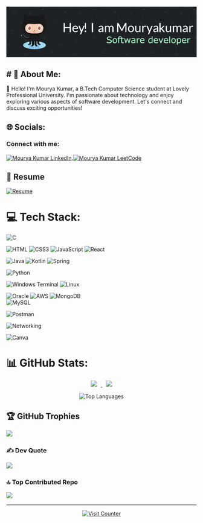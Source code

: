 ![Header](https://github.com/mouryagutha/mouryagutha/blob/main/github-header-image.png)
<h2># 💫 About Me:</h2>
👋 Hello! I'm Mourya Kumar, a B.Tech Computer Science student at Lovely Professional University. I'm passionate about technology and enjoy exploring various aspects of software development. Let's connect and discuss exciting opportunities!

## 🌐 Socials:
<h3 align="left">Connect with me:</h3>
<p align="left">
  <a href="https://www.linkedin.com/in/mourya-kumar/" target="blank">
    <img align="center" src="https://raw.githubusercontent.com/rahuldkjain/github-profile-readme-generator/master/src/images/icons/Social/linked-in-alt.svg" alt="Mourya Kumar LinkedIn" height="30" width="40" />
  </a>
  <a href="https://leetcode.com/u/kmouryap/" target="blank">
    <img align="center" src="https://raw.githubusercontent.com/rahuldkjain/github-profile-readme-generator/master/src/images/icons/Social/leet-code.svg" alt="Mourya Kumar LeetCode" height="30" width="40" />
  </a>
</p>


## 📄 Resume
[![Resume](https://img.shields.io/badge/View%20My-Resume-blue?style=for-the-badge)](https://mouryagutha.github.io/resume/)


# 💻 Tech Stack:
![C](https://img.shields.io/badge/c-%2300599C.svg?style=for-the-badge&logo=c&logoColor=white) 

![HTML](https://img.shields.io/badge/HTML-239120?style=for-the-badge&logo=html5&logoColor=white) 
![CSS3](https://img.shields.io/badge/css3-%231572B6.svg?style=for-the-badge&logo=css3&logoColor=white)  ![JavaScript](https://img.shields.io/badge/javascript-%23323330.svg?style=for-the-badge&logo=javascript&logoColor=%23F7DF1E) ![React](https://img.shields.io/badge/React-61DAFB?style=for-the-badge&logo=react&logoColor=white) 

![Java](https://img.shields.io/badge/java-%23ED8B00.svg?style=for-the-badge&logo=openjdk&logoColor=white) ![Kotlin](https://img.shields.io/badge/kotlin-%237F52FF.svg?style=for-the-badge&logo=kotlin&logoColor=white) ![Spring](https://img.shields.io/badge/spring-%236DB33F.svg?style=for-the-badge&logo=spring&logoColor=white) 

![Python](https://img.shields.io/badge/python-3670A0?style=for-the-badge&logo=python&logoColor=ffdd54) 

![Windows Terminal](https://img.shields.io/badge/Windows%20Terminal-%234D4D4D.svg?style=for-the-badge&logo=windows-terminal&logoColor=white) ![Linux](https://img.shields.io/badge/Linux-FCC624?style=for-the-badge&logo=linux&logoColor=black)


![Oracle](https://img.shields.io/badge/Oracle-F80000?style=for-the-badge&logo=oracle&logoColor=white) ![AWS](https://img.shields.io/badge/AWS-%23FF9900.svg?style=for-the-badge&logo=amazon-aws&logoColor=white) ![MongoDB](https://img.shields.io/badge/MongoDB-%234ea94b.svg?style=for-the-badge&logo=mongodb&logoColor=white)  
![MySQL](https://img.shields.io/badge/mysql-%2300000f.svg?style=for-the-badge&logo=mysql&logoColor=white) 

![Postman](https://img.shields.io/badge/Postman-FF6C37?style=for-the-badge&logo=postman&logoColor=white)  

![Networking](https://img.shields.io/badge/Networking-007396?style=for-the-badge&logo=cisco&logoColor=white)

![Canva](https://img.shields.io/badge/Canva-%2300C4CC.svg?style=for-the-badge&logo=Canva&logoColor=white) 

# 📊 GitHub Stats:
<p align="center">
  <a href="https://github.com/mouryagutha/">
    <img width="45%" hspace="10" src="https://github-readme-stats.vercel.app/api?username=mouryagutha&show_icons=true&theme=dark&hide_border=true" />
    <img width="48%" hspace="10" src="https://github-readme-streak-stats.herokuapp.com/?user=mouryagutha&theme=dark&hide_border=true" />
  </a>
</p>

<p align="center">
  <img src="https://github-readme-stats.vercel.app/api/top-langs/?username=mouryagutha&theme=dark&hide_border=false&include_all_commits=true&count_private=false&layout=compact" alt="Top Languages">
</p>

## 🏆 GitHub Trophies
![](https://github-profile-trophy.vercel.app/?username=mouryagutha&theme=radical&no-frame=false&no-bg=true&margin-w=4)

### ✍️ Dev Quote
![](https://quotes-github-readme.vercel.app/api?type=horizontal&theme=radical)

### 🔝 Top Contributed Repo
![](https://github-contributor-stats.vercel.app/api?username=mouryagutha&limit=5&theme=dark&combine_all_yearly_contributions=true)




---

<p align="center">
  <a href="https://visitcount.itsvg.in">
    <img src="https://visitcount.itsvg.in/api?id=mouryagutha&icon=0&color=0" alt="Visit Counter">
  </a>
</p>
<!-- Proudly created with GPRM ( https://gprm.itsvg.in ) -->
